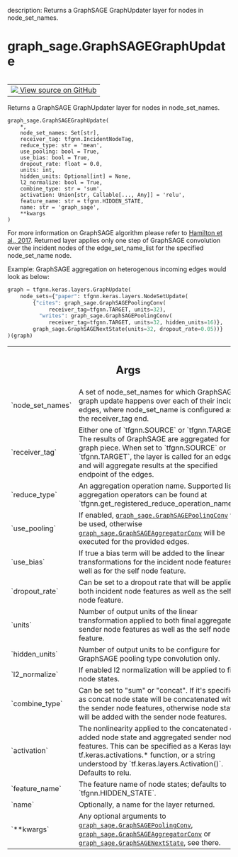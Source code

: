 description: Returns a GraphSAGE GraphUpdater layer for nodes in node_set_names.

<div itemscope itemtype="http://developers.google.com/ReferenceObject">
<meta itemprop="name" content="graph_sage.GraphSAGEGraphUpdate" />
<meta itemprop="path" content="Stable" />
</div>

# graph_sage.GraphSAGEGraphUpdate

<!-- Insert buttons and diff -->

<table class="tfo-notebook-buttons tfo-api nocontent" align="left">
<td>
  <a target="_blank" href="https://github.com/tensorflow/gnn/tree/master/tensorflow_gnn/models/graph_sage/layers.py#L458-L580">
    <img src="https://www.tensorflow.org/images/GitHub-Mark-32px.png" />
    View source on GitHub
  </a>
</td>
</table>

Returns a GraphSAGE GraphUpdater layer for nodes in node_set_names.

<pre class="devsite-click-to-copy prettyprint lang-py tfo-signature-link">
<code>graph_sage.GraphSAGEGraphUpdate(
    *,
    node_set_names: Set[str],
    receiver_tag: tfgnn.IncidentNodeTag,
    reduce_type: str = &#x27;mean&#x27;,
    use_pooling: bool = True,
    use_bias: bool = True,
    dropout_rate: float = 0.0,
    units: int,
    hidden_units: Optional[int] = None,
    l2_normalize: bool = True,
    combine_type: str = &#x27;sum&#x27;,
    activation: Union[str, Callable[..., Any]] = &#x27;relu&#x27;,
    feature_name: str = tfgnn.HIDDEN_STATE,
    name: str = &#x27;graph_sage&#x27;,
    **kwargs
)
</code></pre>

<!-- Placeholder for "Used in" -->

For more information on GraphSAGE algorithm please refer to
[Hamilton et al., 2017](https://arxiv.org/abs/1706.02216). Returned layer
applies only one step of GraphSAGE convolution over the incident nodes of the
edge_set_name_list for the specified node_set_name node.

Example: GraphSAGE aggregation on heterogenous incoming edges would look as
below:

```python
graph = tfgnn.keras.layers.GraphUpdate(
    node_sets={"paper": tfgnn.keras.layers.NodeSetUpdate(
        {"cites": graph_sage.GraphSAGEPoolingConv(
             receiver_tag=tfgnn.TARGET, units=32),
          "writes": graph_sage.GraphSAGEPoolingConv(
             receiver_tag=tfgnn.TARGET, units=32, hidden_units=16)},
        graph_sage.GraphSAGENextState(units=32, dropout_rate=0.05))}
)(graph)
```

<!-- Tabular view -->

 <table class="responsive fixed orange">
<colgroup><col width="214px"><col></colgroup>
<tr><th colspan="2"><h2 class="add-link">Args</h2></th></tr>

<tr>
<td>
`node_set_names`
</td>
<td>
A set of node_set_names for which GraphSAGE graph update
happens over each of their incident edges, where node_set_name is
configured as the receiver_tag end.
</td>
</tr><tr>
<td>
`receiver_tag`
</td>
<td>
Either one of `tfgnn.SOURCE` or `tfgnn.TARGET`. The results of
GraphSAGE are aggregated for this graph piece. When set to `tfgnn.SOURCE`
or `tfgnn.TARGET`, the layer is called for an edge set and will aggregate
results at the specified endpoint of the edges.
</td>
</tr><tr>
<td>
`reduce_type`
</td>
<td>
An aggregation operation name. Supported list of aggregation
operators can be found at `tfgnn.get_registered_reduce_operation_names()`.
</td>
</tr><tr>
<td>
`use_pooling`
</td>
<td>
If enabled, <a href="../graph_sage/GraphSAGEPoolingConv.md"><code>graph_sage.GraphSAGEPoolingConv</code></a> will be used,
otherwise <a href="../graph_sage/GraphSAGEAggregatorConv.md"><code>graph_sage.GraphSAGEAggregatorConv</code></a> will be executed for the
provided edges.
</td>
</tr><tr>
<td>
`use_bias`
</td>
<td>
If true a bias term will be added to the linear transformations
for the incident node features as well as for the self node feature.
</td>
</tr><tr>
<td>
`dropout_rate`
</td>
<td>
Can be set to a dropout rate that will be applied to both
incident node features as well as the self node feature.
</td>
</tr><tr>
<td>
`units`
</td>
<td>
Number of output units of the linear transformation applied to both
final aggregated sender node features as well as the self node feature.
</td>
</tr><tr>
<td>
`hidden_units`
</td>
<td>
Number of output units to be configure for GraphSAGE pooling
type convolution only.
</td>
</tr><tr>
<td>
`l2_normalize`
</td>
<td>
If enabled l2 normalization will be applied to final node
states.
</td>
</tr><tr>
<td>
`combine_type`
</td>
<td>
Can be set to "sum" or "concat". If it's specified as concat
node state will be concatenated with the sender node features, otherwise
node state will be added with the sender node features.
</td>
</tr><tr>
<td>
`activation`
</td>
<td>
The nonlinearity applied to the concatenated or added node state
and aggregated sender node features. This can be specified as a Keras
layer, a tf.keras.activations.* function, or a string understood by
`tf.keras.layers.Activation()`. Defaults to relu.
</td>
</tr><tr>
<td>
`feature_name`
</td>
<td>
The feature name of node states; defaults to
`tfgnn.HIDDEN_STATE`.
</td>
</tr><tr>
<td>
`name`
</td>
<td>
Optionally, a name for the layer returned.
</td>
</tr><tr>
<td>
`**kwargs`
</td>
<td>
Any optional arguments to <a href="../graph_sage/GraphSAGEPoolingConv.md"><code>graph_sage.GraphSAGEPoolingConv</code></a>,
<a href="../graph_sage/GraphSAGEAggregatorConv.md"><code>graph_sage.GraphSAGEAggregatorConv</code></a> or <a href="../graph_sage/GraphSAGENextState.md"><code>graph_sage.GraphSAGENextState</code></a>,
see there.
</td>
</tr>
</table>
